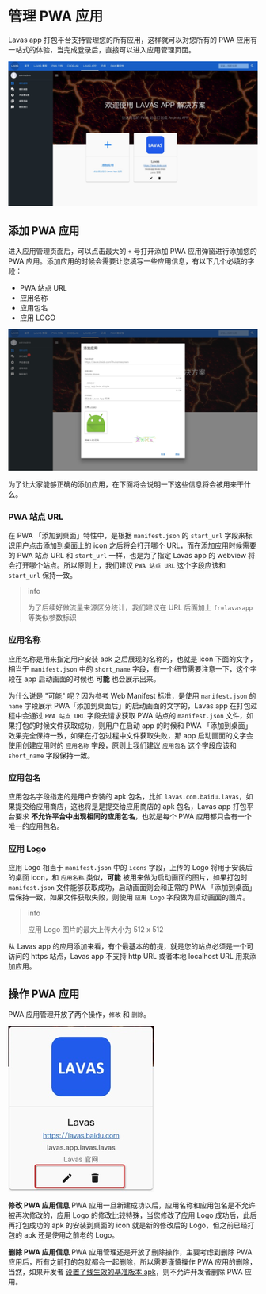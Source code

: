 # 管理 PWA 应用

Lavas app 打包平台支持管理您的所有应用，这样就可以对您所有的 PWA 应用有一站式的体验，当完成登录后，直接可以进入应用管理页面。

![应用管理页面](./images/lavas-app-project.png)

## 添加 PWA 应用

进入应用管理页面后，可以点击最大的 `+` 号打开添加 PWA 应用弹窗进行添加您的 PWA 应用。添加应用的时候会需要让您填写一些应用信息，有以下几个必填的字段：

- PWA 站点 URL
- 应用名称
- 应用包名
- 应用 LOGO

![操作 PWA 应用](./images/lavas-app-add.png)

为了让大家能够正确的添加应用，在下面将会说明一下这些信息将会被用来干什么。
### PWA 站点 URL

在 PWA 「添加到桌面」特性中，是根据 `manifest.json` 的 `start_url` 字段来标识用户点击添加到桌面上的 icon 之后将会打开哪个 URL，而在添加应用时候需要的 PWA 站点 URL 和 `start_url` 一样，也是为了指定 Lavas app 的 webview 将会打开哪个站点。所以原则上，我们建议 `PWA 站点 URL` 这个字段应该和 `start_url` 保持一致。

> info
>
> 为了后续好做流量来源区分统计，我们建议在 URL 后面加上 `fr=lavasapp` 等类似参数标识

### 应用名称

应用名称是用来指定用户安装 apk 之后展现的名称的，也就是 icon 下面的文字，相当于 `manifest.json` 中的 `short_name` 字段，有一个细节需要注意一下，这个字段在 app 启动画面的时候也 **可能** 也会展示出来。

为什么说是 "可能" 呢？因为参考 Web Manifest 标准，是使用 `manifest.json` 的 `name` 字段展示 PWA「添加到桌面后」的启动画面的文字的，Lavas app 在打包过程中会通过 `PWA 站点 URL` 字段去请求获取 PWA 站点的 `manifest.json` 文件，如果打包的时候文件获取成功，则用户在启动 app 的时候和 PWA 「添加到桌面」效果完全保持一致，如果在打包过程中文件获取失败，那 app 启动画面的文字会使用创建应用时的 `应用名称` 字段，原则上我们建议 `应用包名` 这个字段应该和 `short_name` 字段保持一致。

### 应用包名

应用包名字段指定的是用户安装的 apk 包名，比如 `lavas.com.baidu.lavas`，如果提交给应用商店，这也将是是提交给应用商店的 apk 包名，Lavas app 打包平台要求 **不允许平台中出现相同的应用包名**，也就是每个 PWA 应用都只会有一个唯一的应用包名。

### 应用 Logo

应用 Logo 相当于 `manifest.json` 中的 `icons` 字段，上传的 Logo 将用于安装后的桌面 icon，和 `应用名称` 类似，**可能** 被用来做为启动画面的图片，如果打包时 `manifest.json` 文件能够获取成功，启动画面则会和正常的 PWA 「添加到桌面」后保持一致，如果文件获取失败，则使用 `应用 Logo` 字段做为启动画面的图片。

> info
>
> 应用 Logo 图片的最大上传大小为 512 x 512

从 Lavas app 的应用添加来看，有个最基本的前提，就是您的站点必须是一个可访问的 https 站点，Lavas app 不支持 http URL 或者本地 localhost URL 用来添加应用。

## 操作 PWA 应用

PWA 应用管理开放了两个操作，`修改` 和 `删除`。

![操作 PWA 应用](./images/lavas-app-opts.png)

**修改 PWA 应用信息**
PWA 应用一旦新建成功以后，应用名称和应用包名是不允许被再次修改的，应用 Logo 的修改比较特殊，当您修改了应用 Logo 成功后，此后再打包成功的 apk 的安装到桌面的 icon 就是新的修改后的 Logo，但之前已经打包的 apk 还是使用之前老的 Logo。

**删除 PWA 应用信息**
PWA 应用管理还是开放了删除操作，主要考虑到删除 PWA 应用后，所有之前打的包就都会一起删除，所以需要谨慎操作 PWA 应用的删除，当然，如果开发者 [设置了线生效的基准版本 apk](./manage-your-lavas-apk#%E8%AE%BE%E7%BD%AE%E7%BA%BF%E4%B8%8A%E5%9F%BA%E5%87%86%E7%89%88%E6%9C%AC)，则不允许开发者删除 PWA 应用。
